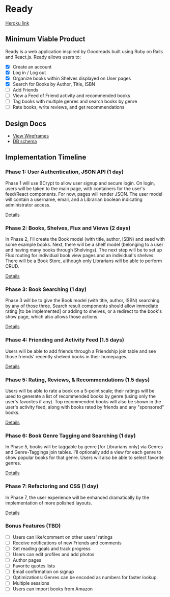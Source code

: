 # Ready

[Heroku link][heroku]

[heroku]: https://readybooks.herokuapp.com/

## Minimum Viable Product

Ready is a web application inspired by Goodreads built using Ruby on Rails
and React.js. Ready allows users to:

<!-- This is a Markdown checklist. Use it to keep track of your progress! -->

- [x] Create an account
- [x] Log in / Log out
- [x] Organize books within Shelves displayed on User pages
- [x] Search for Books by Author, Title, ISBN
- [ ] Add Friends
- [ ] View a Feed of Friend activity and recommended books
- [ ] Tag books with multiple genres and search books by genre
- [ ] Rate books, write reviews, and get recommendations

## Design Docs
* [View Wireframes][view]
* [DB schema][schema]

[view]: ./docs/views.md
[schema]: ./docs/schema.md

## Implementation Timeline

### Phase 1: User Authentication, JSON API (1 day)

Phase 1 will use BCrypt to allow user signup and secure login. On login, users will
be taken to the main page, with containers for the user's feed/React components.
For now, pages will render JSON.
The user model will contain a username, email, and a Librarian boolean indicating administrator access.

[Details][phase-one]

### Phase 2: Books, Shelves, Flux and Views (2 days)

In Phase 2, I'll create the Book model (with title, author, ISBN) and seed with some example books. Next, there will be a shelf model (belonging to a user and having many books through Shelvings). The next step will be to set up Flux routing for individual book view pages and an individual's shelves. There will be a Book Store, although only Librarians will be able to perform CRUD.

[Details][phase-two]

### Phase 3: Book Searching (1 day)

Phase 3 will be to give the Book model (with title, author, ISBN) searching by any of those three. Search result components should allow immediate rating [to be implemented] or adding to shelves, or a redirect to the book's show page, which also allows those actions.

[Details][phase-three]

### Phase 4: Friending and Activity Feed (1.5 days)

Users will be able to add friends through a Friendship join table and see those friends' recently shelved books in their homepages.

[Details][phase-four]

### Phase 5: Rating, Reviews, & Recommendations (1.5 days)

Users will be able to rate a book on a 5-point scale; their ratings will be used to generate a list of recommended books by genre (using only the user's favorites if any). Top recommended books will also be shown in the user's activity feed, along with books rated by friends and any "sponsored" books.

[Details][phase-five]

### Phase 6: Book Genre Tagging and Searching (1 day)

In Phase 5, books will be taggable by genre [for Librarians only] via Genres and Genre-Taggings join tables. I'll optionally add a view for each genre to show popular books for that genre. Users will also be able to select favorite genres.

[Details][phase-six]

### Phase 7: Refactoring and CSS (1 day)

In Phase 7, the user experience will be enhanced dramatically by the implementation of more polished layouts.

[Details][phase-seven]

### Bonus Features (TBD)
- [ ] Users can like/comment on other users' ratings
- [ ] Receive notifications of new Friends and comments
- [ ] Set reading goals and track progress
- [ ] Users can edit profiles and add photos
- [ ] Author pages
- [ ] Favorite quotes lists
- [ ] Email confirmation on signup
- [ ] Optimizations: Genres can be encoded as numbers for faster lookup
- [ ] Multiple sessions
- [ ] Users can import books from Amazon

[phase-one]: ./docs/phases/phase1.md
[phase-two]: ./docs/phases/phase2.md
[phase-three]: ./docs/phases/phase3.md
[phase-four]: ./docs/phases/phase4.md
[phase-five]: ./docs/phases/phase5.md
[phase-six]: ./docs/phases/phase6.md
[phase-seven]: ./docs/phases/phase7.md
